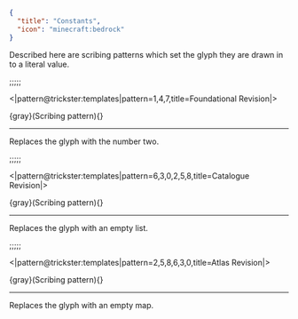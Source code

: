 ```json
{
  "title": "Constants",
  "icon": "minecraft:bedrock"
}
```

Described here are scribing patterns which set the glyph they are drawn in to a literal value.

;;;;;

<|pattern@trickster:templates|pattern=1\,4\,7,title=Foundational Revision|>

{gray}(Scribing pattern){}

---

Replaces the glyph with the number two.

;;;;;

<|pattern@trickster:templates|pattern=6\,3\,0\,2\,5\,8,title=Catalogue Revision|>

{gray}(Scribing pattern){}

---

Replaces the glyph with an empty list.

;;;;;

<|pattern@trickster:templates|pattern=2\,5\,8\,6\,3\,0,title=Atlas Revision|>

{gray}(Scribing pattern){}

---

Replaces the glyph with an empty map.
